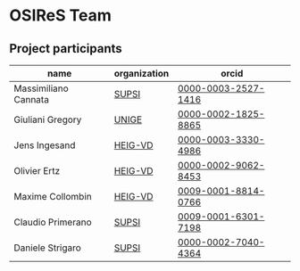 # OSIReS Team

## Project participants

| name                 | organization       | orcid                            |
| -------------------- | ------------------ | -------------------------------- |
| Massimiliano Cannata | [SUPSI][SUPSI]     | [0000-0003-2527-1416][mc_orcid]  |
| Giuliani Gregory     | [UNIGE][UNIGE]     | [0000-0002-1825-8865][gg_orcid]  |
| Jens Ingesand        | [HEIG-VD][HEIG-VD] | [0000-0003-3330-4986][ji_orcid]  |
| Olivier Ertz         | [HEIG-VD][HEIG-VD] | [0000-0002-9062-8453][eo_orcid]  |
| Maxime Collombin     | [HEIG-VD][HEIG-VD] | [0009-0001-8814-0766][mcn_orcid] |
| Claudio Primerano    | [SUPSI][SUPSI]     | [0009-0001-6301-7198][cp_orcid]  |
| Daniele Strigaro     | [SUPSI][SUPSI]     | [0000-0002-7040-4364][ds_orcid]  |

[SUPSI]: https://www.supsi.ch
[mc_orcid]: https://orcid.org/0000-0003-2527-141
[UNIGE]: https://www.unige.ch
[gg_orcid]: https://orcid.org/0000-0002-1825-8865
[HEIG-VD]: https://heig-vd.ch/
[ji_orcid]: https://orcid.org/0000-0003-3330-4986
[eo_orcid]: https://orcid.org/00000-0002-9062-8453
[mcn_orcid]: https://orcid.org/0009-0001-8814-0766
[cp_orcid]: https://orcid.org/0009-0001-6301-7198
[ds_orcid]: https://orcid.org/0000-0002-7040-4364
